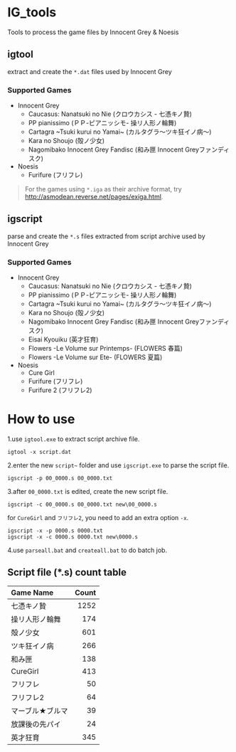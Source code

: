 IG_tools
========
Tools to process the game files by Innocent Grey &amp; Noesis

igtool
------
extract and create the `*.dat` files used by Innocent Grey

### Supported Games
* Innocent Grey
  * Caucasus: Nanatsuki no Nie (クロウカシス - 七憑キノ贄)
  * PP pianissimo (ＰＰ-ピアニッシモ- 操リ人形ノ輪舞)
  * Cartagra \~Tsuki kurui no Yamai\~ (カルタグラ～ツキ狂イノ病～)
  * Kara no Shoujo (殻ノ少女)
  * Nagomibako Innocent Grey Fandisc (和み匣 Innocent Greyファンディスク)
* Noesis
  * Furifure (フリフレ)

> For the games using `*.iga` as their archive format, try http://asmodean.reverse.net/pages/exiga.html.

igscript
--------
parse and create the `*.s` files extracted from script archive used by Innocent Grey

### Supported Games
* Innocent Grey
  * Caucasus: Nanatsuki no Nie (クロウカシス - 七憑キノ贄)
  * PP pianissimo (ＰＰ-ピアニッシモ- 操リ人形ノ輪舞)
  * Cartagra ~Tsuki kurui no Yamai~ (カルタグラ～ツキ狂イノ病～)
  * Kara no Shoujo (殻ノ少女)
  * Nagomibako Innocent Grey Fandisc (和み匣 Innocent Greyファンディスク)
  * Eisai Kyouiku (英才狂育)
  * Flowers -Le Volume sur Printemps- (FLOWERS 春篇)
  * Flowers -Le Volume sur Ete- (FLOWERS 夏篇)
* Noesis
  * Cure Girl
  * Furifure (フリフレ)
  * Furifure 2 (フリフレ2)

How to use
==========
1.use `igtool.exe` to extract script archive file.
```
igtool -x script.dat
```
2.enter the new `script~` folder and use `igscript.exe` to parse the script file.
```
igscript -p 00_0000.s 00_0000.txt
```
3.after `00_0000.txt` is edited, create the new script file.
```
igscript -c 00_0000.s 00_0000.txt new\00_0000.s
```
for `CureGirl` and `フリフレ2`, you need to add an extra option `-x`.
```
igscript -x -p 0000.s 0000.txt
igscript -x -c 0000.s 0000.txt new\0000.s
```
4.use `parseall.bat` and `createall.bat` to do batch job.

Script file (*.s) count table
-----------------------------
| Game Name      |Count|
|:---------------|----:|
|七憑キノ贄      | 1252|
|操リ人形ノ輪舞  |  174|
|殻ノ少女        |  601|
|ツキ狂イノ病    |  266|
|和み匣          |  138|
|CureGirl        |  413|
|フリフレ        |   50|
|フリフレ2       |   64|
|マーブル★ブルマ|   39|
|放課後の先パイ  |   24|
|英才狂育        |  345|

